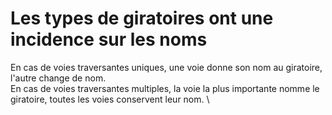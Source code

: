 # Les types de giratoires ont une incidence sur les noms

En cas de voies traversantes uniques, une voie donne son nom au giratoire, l'autre change de nom. \
En cas de voies traversantes multiples, la voie la plus importante nomme le giratoire, toutes les voies conservent leur nom. \

<figure><img src="/img/bonnes-pratiques/Capture d’écran 2021-06-24 à 16.42.14.png" alt=""/><figcaption></figcaption></figure>
